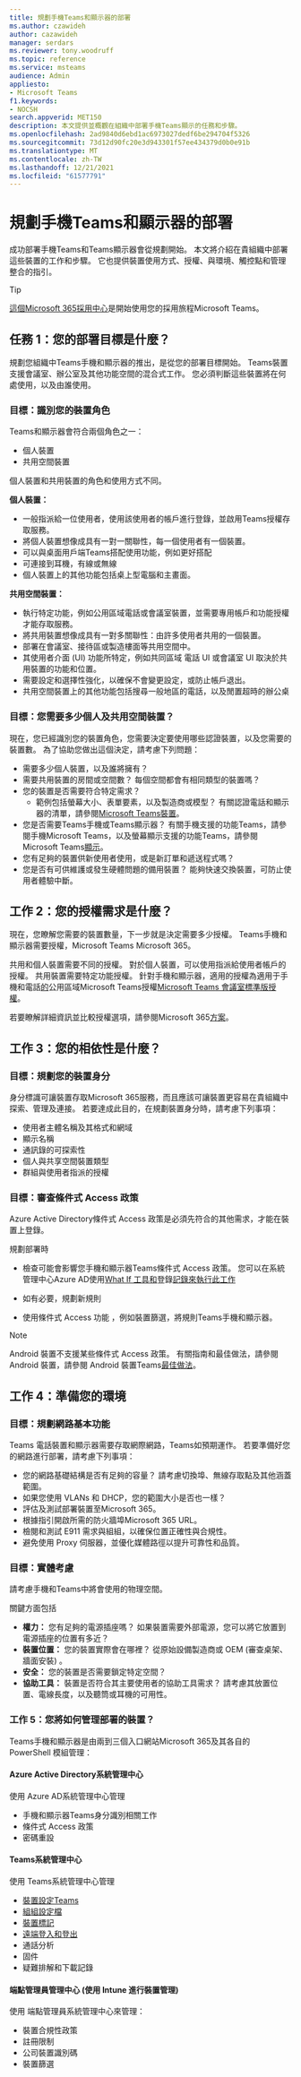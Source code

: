 ```yaml
---
title: 規劃手機Teams和顯示器的部署
ms.author: czawideh
author: cazawideh
manager: serdars
ms.reviewer: tony.woodruff
ms.topic: reference
ms.service: msteams
audience: Admin
appliesto:
- Microsoft Teams
f1.keywords:
- NOCSH
search.appverid: MET150
description: 本文提供並概觀在組織中部署手機Teams顯示的任務和步驟。
ms.openlocfilehash: 2ad9840d6ebd1ac6973027dedf6be294704f5326
ms.sourcegitcommit: 73d12d90fc20e3d943301f57ee434379d0b0e91b
ms.translationtype: MT
ms.contentlocale: zh-TW
ms.lasthandoff: 12/21/2021
ms.locfileid: "61577791"
---
```

# <a name="plan-your-deployment-for-teams-phone-devices-and-displays"></a>規劃手機Teams和顯示器的部署

成功部署手機Teams和Teams顯示器會從規劃開始。 本文將介紹在貴組織中部署這些裝置的工作和步驟。 它也提供裝置使用方式、授權、與環境、觸控點和管理整合的指引。

> [!TIP]
> [這個Microsoft 365採用中心](https://adoption.microsoft.com/)是開始使用您的採用旅程Microsoft Teams。

## <a name="task-1-what-are-your-deployment-objectives"></a>任務 1：您的部署目標是什麼？

規劃您組織中Teams手機和顯示器的推出，是從您的部署目標開始。 Teams裝置支援會議室、辦公室及其他功能空間的混合式工作。 您必須判斷這些裝置將在何處使用，以及由誰使用。

### <a name="objective-identify-your-device-personas"></a>目標：識別您的裝置角色

Teams和顯示器會符合兩個角色之一： 

- 個人裝置
- 共用空間裝置

個人裝置和共用裝置的角色和使用方式不同。 

**個人裝置：** 

- 一般指派給一位使用者，使用該使用者的帳戶進行登錄，並啟用Teams授權存取服務。
- 將個人裝置想像成具有一對一關聯性，每一個使用者有一個裝置。
- 可以與桌面用戶端Teams搭配使用功能，例如更好搭配
- 可連接到耳機，有線或無線
- 個人裝置上的其他功能包括桌上型電腦和主畫面。 

**共用空間裝置：**

- 執行特定功能，例如公用區域電話或會議室裝置，並需要專用帳戶和功能授權才能存取服務。
- 將共用裝置想像成具有一對多關聯性：由許多使用者共用的一個裝置。
- 部署在會議室、接待區或製造樓面等共用空間中。 
- 其使用者介面 (UI) 功能所特定，例如共同區域 電話 UI 或會議室 UI 取決於共用裝置的功能和位置。
- 需要設定和選擇性強化，以確保不會變更設定，或防止帳戶退出。 
- 共用空間裝置上的其他功能包括搜尋一般地區的電話，以及閒置超時的辦公桌

### <a name="objective-how-many-personal-and-shared-space-devices-do-you-need"></a>目標：您需要多少個人及共用空間裝置？

現在，您已經識別您的裝置角色，您需要決定要使用哪些認證裝置，以及您需要的裝置數。 為了協助您做出這個決定，請考慮下列問題： 

- 需要多少個人裝置，以及誰將擁有？
- 需要共用裝置的房間或空間數？ 每個空間都會有相同類型的裝置嗎？ 
- 您的裝置是否需要符合特定需求？
    - 範例包括螢幕大小、表單要素，以及製造商或模型？ 有關認證電話和顯示器的清單，請參閱[Microsoft Teams裝置](teams-ip-phones.md)。
-  您是否需要Teams手機或Teams顯示器？ 有關手機支援的功能Teams，請參閱手機Microsoft Teams，以及螢幕顯示支援[](phones-for-teams.md#features-supported-by-teams-phones)的功能Teams，請參閱Microsoft Teams[顯示](teams-displays.md#features-supported-by-teams-displays)。
- 您有足夠的裝置供新使用者使用，或是新訂單和遞送程式嗎？
- 您是否有可供維護或發生硬體問題的備用裝置？ 能夠快速交換裝置，可防止使用者體驗中斷。

## <a name="task-2-what-are-your-licensing-requirements"></a>工作 2：您的授權需求是什麼？ 

現在，您瞭解您需要的裝置數量，下一步就是決定需要多少授權。 Teams手機和顯示器需要授權，Microsoft Teams Microsoft 365。

共用和個人裝置需要不同的授權。 對於個人裝置，可以使用指派給使用者帳戶的授權。 共用裝置需要特定功能授權。 針對手機和顯示器，適用的授權為適用于手機和電話[的](../set-up-common-area-phones.md#step-1---buy-the-licenses)公用區域Microsoft Teams授權[Microsoft Teams 會議室標準版授權](../rooms/rooms-licensing.md#licensing-solutions-for-shared-communication-devices)。

若要瞭解詳細資訊並比較授權選項，請參閱Microsoft 365[方案](https://www.microsoft.com/microsoft-365/compare-microsoft-365-enterprise-plans?rtc=1)。 

## <a name="task-3-what-are-your-dependencies"></a>工作 3：您的相依性是什麼？ 

### <a name="objective-plan-your-device-identities"></a>目標：規劃您的裝置身分

身分標識可讓裝置存取Microsoft 365服務，而且應該可讓裝置更容易在貴組織中探索、管理及連接。 若要達成此目的，在規劃裝置身分時，請考慮下列事項：

- 使用者主體名稱及其格式和網域
- 顯示名稱
- 通訊錄的可探索性
- 個人與共享空間裝置類型
- 群組與使用者指派的授權

### <a name="objective-review-conditional-access-policies"></a>目標：審查條件式 Access 政策

Azure Active Directory條件式 Access 政策是必須先符合的其他需求，才能在裝置上登錄。

規劃部署時

- 檢查可能會影響您手機和顯示器Teams條件式 Access 政策。 您可以在系統管理中心Azure AD使用[What If 工具和](/azure/active-directory/conditional-access/what-if-tool)登錄[記錄來執行此工作](/azure/active-directory/reports-monitoring/concept-sign-ins)

- 如有必要，規劃新規則

- 使用條件式 Access 功能 ，例如裝置篩選，將規則Teams手機和顯示器。

>[!NOTE]
>Android 裝置不支援某些條件式 Access 政策。 有關指南和最佳做法，請參閱 Android 裝置，請參閱 Android 裝置Teams[最佳做法](authentication-best-practices-for-android-devices.md)。

## <a name="task-4-prepare-your-environment"></a>工作 4：準備您的環境

### <a name="objective-plan-network-basics"></a>目標：規劃網路基本功能

Teams 電話裝置和顯示器需要存取網際網路，Teams如預期運作。 若要準備好您的網路進行部署，請考慮下列事項：

- 您的網路基礎結構是否有足夠的容量？ 請考慮切換埠、無線存取點及其他涵蓋範圍。
- 如果您使用 VLANs 和 DHCP，您的範圍大小是否也一樣？
- 評估及測試部署裝置至Microsoft 365。 
- 根據指引開啟所需的防火牆埠Microsoft 365 URL。
- 檢閱和測試 E911 需求與組組，以確保位置正確性與合規性。 
- 避免使用 Proxy 伺服器，並優化媒體路徑以提升可靠性和品質。

### <a name="objective-physical-considerations"></a>目標：實體考慮

請考慮手機和Teams中將會使用的物理空間。

關鍵方面包括

- **權力：** 您有足夠的電源插座嗎？ 如果裝置需要外部電源，您可以將它放置到電源插座的位置有多近？
- **裝置位置：** 您的裝置實際會在哪裡？ 從原始設備製造商或 OEM (審查桌架、牆面安裝) 。
- **安全：** 您的裝置是否需要鎖定特定空間？
- **協助工具：** 裝置是否符合其主要使用者的協助工具需求？ 請考慮其放置位置、電線長度，以及聽筒或耳機的可用性。

### <a name="task-5-how-will-you-manage-deployed-devices"></a>工作 5：您將如何管理部署的裝置？

Teams手機和顯示器是由兩到三個入口網站Microsoft 365及其各自的 PowerShell 模組管理： 

#### <a name="azure-active-directory-admin-center"></a>Azure Active Directory系統管理中心

使用 Azure AD系統管理中心管理

- 手機和顯示器Teams身分識別相關工作
- 條件式 Access 政策 
- 密碼重設

#### <a name="teams-admin-center"></a>Teams系統管理中心

使用 Teams系統管理中心管理

- [裝置設定Teams](../business-voice/manage-devices.md)
- [組組設定檔](device-management.md#use-configuration-profiles-in-teams)
- [裝置標記](manage-device-tags.md)
- [遠端登入和登出](remote-sign-in-and-sign-out.md)
- 通話分析  
- 固件
- 疑難排解和下載記錄

#### <a name="endpoint-manager-admin-center-if-you-use-intune-for-device-management"></a>端點管理員管理中心 (使用 Intune 進行裝置管理) 

使用 端點管理員系統管理中心來管理： 

- 裝置合規性政策
- 註冊限制
- 公司裝置識別碼
- 裝置篩選
